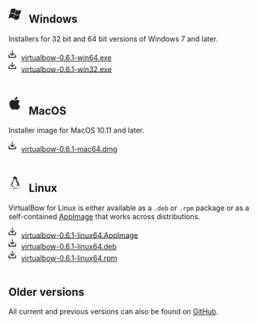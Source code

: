 ## <img src="../img/windows.svg" style="width: 25px; margin: 0px 15px 5px 0px">Windows

Installers for 32 bit and 64 bit versions of Windows 7 and later.

<img src="../img/download.svg" style="width: 15px; margin: 0px 10px 5px 0px">[virtualbow-0.6.1-win64.exe](https://github.com/bow-simulation/virtualbow/releases/download/v0.6.1/virtualbow-0.6.1-win64.exe)
<br>
<img src="../img/download.svg" style="width: 15px; margin: 0px 10px 5px 0px">[virtualbow-0.6.1-win32.exe](https://github.com/bow-simulation/virtualbow/releases/download/v0.6.1/virtualbow-0.6.1-win32.exe)
<br>
<br>

## <img src="../img/apple.svg" style="width: 25px; margin: 0px 15px 10px 0px">MacOS

Installer image for MacOS 10.11 and later.

<img src="../img/download.svg" style="width: 15px; margin: 0px 10px 5px 0px">[virtualbow-0.6.1-mac64.dmg](https://github.com/bow-simulation/virtualbow/releases/download/v0.6.1/virtualbow-0.6.1-mac64.dmg)
<br>
<br>

## <img src="../img/linux.svg" style="width: 25px; margin: 0px 15px 5px 0px">Linux

VirtualBow for Linux is either available as a `.deb` or `.rpm` package or as a self-contained [AppImage](https://appimage.org/) that works across distributions.

<img src="../img/download.svg" style="width: 15px; margin: 0px 10px 5px 0px">[virtualbow-0.6.1-linux64.AppImage](https://github.com/bow-simulation/virtualbow/releases/download/v0.6.1/virtualbow-0.6.1-linux64.AppImage)
<br>
<img src="../img/download.svg" style="width: 15px; margin: 0px 10px 5px 0px">[virtualbow-0.6.1-linux64.deb](https://github.com/bow-simulation/virtualbow/releases/download/v0.6.1/virtualbow-0.6.1-linux64.deb)
<br>
<img src="../img/download.svg" style="width: 15px; margin: 0px 10px 5px 0px">[virtualbow-0.6.1-linux64.rpm](https://github.com/bow-simulation/virtualbow/releases/download/v0.6.1/virtualbow-0.6.1-linux64.rpm)
<br>
<br>

## Older versions

All current and previous versions can also be found on [GitHub](https://github.com/bow-simulation/virtualbow/releases).
